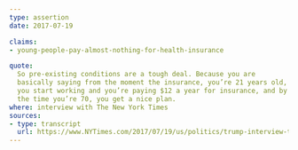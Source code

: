 ```yaml
---
type: assertion
date: 2017-07-19

claims:
- young-people-pay-almost-nothing-for-health-insurance

quote:
  So pre-existing conditions are a tough deal. Because you are
  basically saying from the moment the insurance, you’re 21 years old,
  you start working and you’re paying $12 a year for insurance, and by
  the time you’re 70, you get a nice plan.
where: interview with The New York Times
sources:
- type: transcript
  url: https://www.NYTimes.com/2017/07/19/us/politics/trump-interview-transcript.html
---
```

